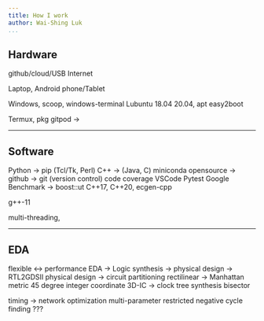 ```yaml
---
title: How I work
author: Wai-Shing Luk
...
```


## Hardware

github/cloud/USB
Internet

Laptop,
Android phone/Tablet

Windows, scoop, windows-terminal
Lubuntu 18.04 20.04, apt
easy2boot

Termux, pkg
gitpod ->

---

## Software

Python -> pip (Tcl/Tk, Perl)
C++ -> (Java, C)
miniconda
opensource -> github ->
git (version control)
code coverage
VSCode
Pytest
Google Benchmark -> boost::ut
C++17,
C++20, ecgen-cpp

g++-11

multi-threading,

---

## EDA

flexible <-> performance
EDA -> Logic synthesis -> physical design -> RTL2GDSII
physical design -> circuit partitioning
rectilinear -> Manhattan metric
45 degree
integer coordinate
3D-IC -> clock tree synthesis
bisector

timing -> network optimization
multi-parameter
restricted negative cycle finding ???
